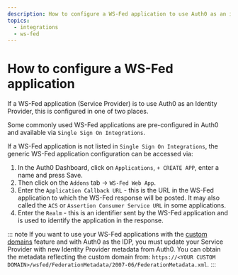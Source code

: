 ```yaml
---
description: How to configure a WS-Fed application to use Auth0 as an identity provider.
topics:
  - integrations
  - ws-fed
---
```


# How to configure a WS-Fed application

If a WS-Fed application (Service Provider) is to use Auth0 as an Identity Provider, this is configured in one of two places.

Some commonly used WS-Fed applications are pre-configured in Auth0 and available via `Single Sign On Integrations`.

If a WS-Fed application is not listed in `Single Sign On Integrations`, the generic WS-Fed application configuration can be accessed via:

1. In the Auth0 Dashboard, click on `Applications`, `+ CREATE APP`, enter a name and press Save.
2. Then click on the `Addons` tab -> `WS-Fed Web App`.
3. Enter the `Application Callback URL` - this is the URL in the WS-Fed application to which the WS-Fed response will be posted.  It may also called the `ACS` or `Assertion Consumer Service URL` in some applications. 
4. Enter the `Realm` - this is an identifier sent by the WS-Fed application and is used to identify the application in the response.

::: note
If you want to use your WS-Fed applications with the [custom domains](/custom-domains) feature and with Auth0 as the IDP, you must update your Service Provider with new Identity Provider metadata from Auth0. You can obtain the metadata reflecting the custom domain from: `https://<YOUR CUSTOM DOMAIN>/wsfed/FederationMetadata/2007-06/FederationMetadata.xml`.
:::